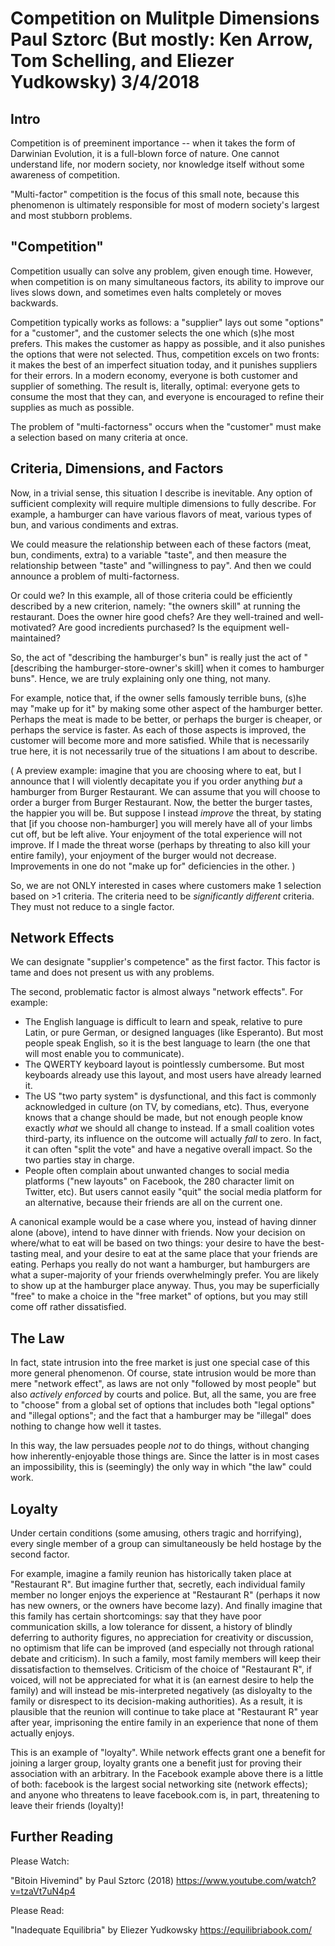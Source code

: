 Competition on Mulitple Dimensions
Paul Sztorc (But mostly: Ken Arrow, Tom Schelling, and Eliezer Yudkowsky)
3/4/2018
==========================================================================


Intro
------

Competition is of preeminent importance -- when it takes the form of Darwinian Evolution, it is a full-blown force of nature. One cannot understand life, nor modern society, nor knowledge itself without some awareness of competition.

"Multi-factor" competition is the focus of this small note, because this phenomenon is ultimately responsible for most of modern society's largest and most stubborn problems. 


"Competition"
-------------

Competition usually can solve any problem, given enough time.
However, when competition is on many simultaneous factors, its ability to improve our lives slows down, and sometimes even halts completely or moves backwards.

Competition typically works as follows: a "supplier" lays out some "options" for a "customer", and the customer selects the one which (s)he most prefers. This makes the customer as happy as possible, and it also punishes the options that were not selected. Thus, competition excels on two fronts: it makes the best of an imperfect situation today, and it punishes suppliers for their errors. In a modern economy, everyone is both customer and supplier of something. The result is, literally, optimal: everyone gets to consume the most that they can, and everyone is encouraged to refine their supplies as much as possible.

The problem of "multi-factorness" occurs when the "customer" must make a selection based on many criteria at once.


Criteria, Dimensions, and Factors
----------------------------------

Now, in a trivial sense, this situation I describe is inevitable. Any option of sufficient complexity will require multiple dimensions to fully describe. For example, a hamburger can have various flavors of meat, various types of bun, and various condiments and extras.

We could measure the relationship between each of these factors (meat, bun, condiments, extra) to a variable "taste", and then measure the relationship between "taste" and "willingness to pay". And then we could announce a problem of multi-factorness.

Or could we? In this example, all of those criteria could be efficiently described by a new criterion, namely: "the owners skill" at running the restaurant. Does the owner hire good chefs? Are they well-trained and well-motivated? Are good incredients purchased? Is the equipment well-maintained?

So, the act of "describing the hamburger's bun" is really just the act of "[describing the hamburger-store-owner's skill] when it comes to hamburger buns". Hence, we are truly explaining only one thing, not many.

For example, notice that, if the owner sells famously terrible buns, (s)he may "make up for it" by making some other aspect of the hamburger better. Perhaps the meat is made to be better, or perhaps the burger is cheaper, or perhaps the service is faster. As each of those aspects is improved, the customer will become more and more satisfied. While that is necessarily true here, it is not necessarily true of the situations I am about to describe.

 ( A preview example: imagine that you are choosing where to eat, but I announce that I will violently decapitate you if you order anything *but* a hamburger from Burger Restaurant. We can assume that you will choose to order a burger from Burger Restaurant. Now, the better the burger tastes, the happier you will be. But suppose I instead *improve* the threat, by stating that [if you choose non-hamburger] you will merely have all of your limbs cut off, but be left alive. Your enjoyment of the total experience will not improve. If I made the threat worse (perhaps by threating to also kill your entire family), your enjoyment of the burger would not decrease. Improvements in one do not "make up for" deficiencies in the other. )

So, we are not ONLY interested in cases where customers make 1 selection based on >1 criteria. The criteria need to be *significantly different* criteria. They must not reduce to a single factor.


Network Effects
----------------

We can designate "supplier's competence" as the first factor. This factor is tame and does not present us with any problems.

The second, problematic factor is almost always "network effects". For example:

* The English language is difficult to learn and speak, relative to pure Latin, or pure German, or designed languages (like Esperanto). But most people speak English, so it is the best language to learn (the one that will most enable you to communicate). 
* The QWERTY keyboard layout is pointlessly cumbersome. But most keyboards already use this layout, and most users have already learned it.
* The US "two party system" is dysfunctional, and this fact is commonly acknowledged in culture (on TV, by comedians, etc). Thus, everyone knows that a change should be made, but not enough people know exactly *what* we should all change to instead. If a small coalition votes third-party, its influence on the outcome will actually *fall* to zero. In fact, it can often "split the vote" and have a negative overall impact. So the two parties stay in charge.
* People often complain about unwanted changes to social media platforms ("new layouts" on Facebook, the 280 character limit on Twitter, etc). But users cannot easily "quit" the social media platform for an alternative, because their friends are all on the current one.

A canonical example would be a case where you, instead of having dinner alone (above), intend to have dinner with friends. Now your decision on where/what to eat will be based on two things: your desire to have the best-tasting meal, and your desire to eat at the same place that your friends are eating. Perhaps you really do not want a hamburger, but hamburgers are what a super-majority of your friends overwhelmingly prefer. You are likely to show up at the hamburger place anyway. Thus, you may be superficially "free" to make a choice in the "free market" of options, but you may still come off rather dissatisfied.


The Law 
--------

In fact, state intrusion into the free market is just one special case of this more general phenomenon. Of course, state intrusion would be more than mere "network effect", as laws are not only "followed by most people" but also *actively enforced* by courts and police. But, all the same, you are free to "choose" from a global set of options that includes both "legal options" and "illegal options"; and the fact that a hamburger may be "illegal" does nothing to change how well it tastes.

In this way, the law persuades people *not* to do things, without changing how inherently-enjoyable those things are. Since the latter is in most cases an impossibility, this is (seemingly) the only way in which "the law" could work. 


Loyalty
-------

Under certain conditions (some amusing, others tragic and horrifying), every single member of a group can simultaneously be held hostage by the second factor.

For example, imagine a family reunion has historically taken place at "Restaurant R". But imagine further that, secretly, each individual family member no longer enjoys the experience at "Restaurant R" (perhaps it now has new owners, or the owners have become lazy). And finally imagine that this family has certain shortcomings: say that they have poor communication skills, a low tolerance for dissent, a history of blindly deferring to authority figures, no appreciation for creativity or discussion, no optimism that life can be improved (and especially not through rational debate and criticism). In such a family, most family members will keep their dissatisfaction to themselves. Criticism of the choice of "Restaurant R", if voiced, will not be appreciated for what it is (an earnest desire to help the family) and will instead be mis-interpreted negatively (as disloyalty to the family or disrespect to its decision-making authorities). As a result, it is plausible that the reunion will continue to take place at "Restaurant R" year after year, imprisoning the entire family in an experience that none of them actually enjoys.

This is an example of "loyalty". While network effects grant one a benefit for joining a larger group, loyalty grants one a benefit just for proving their association with an arbitrary. In the Facebook example above there is a little of both: facebook is the largest social networking site (network effects); and anyone who threatens to leave facebook.com is, in part, threatening to leave their friends (loyalty)!


<!--
An Anti-thesis
--------------

For maximum clarity, try to imagine an opposite "nirvana situation" of total one-factor-ness.

One situation would be a large computer science project managed on GitHub by an algorithm -- the goal of the project is to complete some complex multi-step computation in as short as time as possible. Therefore, the algorithm checks all pull requests to see if they result in a performance speedup. If they do, the pull requests are merged. The process is perfectly anonymous, and fully open-source.

Here
-->

Further Reading
-----------------

Please Watch:

"Bitoin Hivemind" by Paul Sztorc (2018)
https://www.youtube.com/watch?v=tzaVt7uN4p4


Please Read:

"Inadequate Equilibria" by Eliezer Yudkowsky
https://equilibriabook.com/
